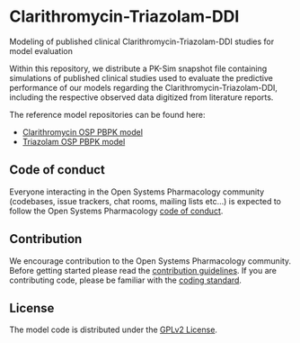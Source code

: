 # Clarithromycin-Triazolam-DDI
Modeling of published clinical Clarithromycin-Triazolam-DDI studies for model evaluation 

Within this repository, we distribute a PK-Sim snapshot file containing simulations of published clinical studies used to evaluate the predictive performance of our models regarding the Clarithromycin-Triazolam-DDI, including the respective observed data digitized from literature reports.

The reference model repositories can be found here:

- [Clarithromycin OSP PBPK model](https://github.com/Open-Systems-Pharmacology/Clarithromycin-Model)
- [Triazolam OSP PBPK model](https://github.com/Open-Systems-Pharmacology/Triazolam-Model)

## Code of conduct
Everyone interacting in the Open Systems Pharmacology community (codebases, issue trackers, chat rooms, mailing lists etc...) is expected to follow the Open Systems Pharmacology [code of conduct](https://github.com/Open-Systems-Pharmacology/Suite/blob/master/CODE_OF_CONDUCT.md#contributor-covenant-code-of-conduct).

## Contribution
We encourage contribution to the Open Systems Pharmacology community. Before getting started please read the [contribution guidelines](https://github.com/Open-Systems-Pharmacology/Suite/blob/master/CONTRIBUTING.md#ways-to-contribute). If you are contributing code, please be familiar with the [coding standard](https://github.com/Open-Systems-Pharmacology/Suite/blob/master/CODING_STANDARDS.md#visual-studio-settings).

## License
The model code is distributed under the [GPLv2 License](https://github.com/Open-Systems-Pharmacology/Suite/blob/develop/LICENSE).
